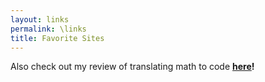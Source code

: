 ```yaml
---
layout: links
permalink: \links
title: Favorite Sites
---
```


Also check out my review of translating math to code __[here](critique)!__
